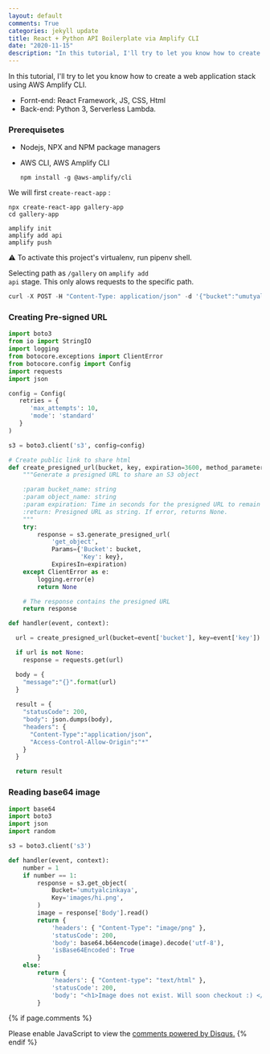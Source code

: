 ```yaml
---
layout: default
comments: True
categories: jekyll update
title: React + Python API Boilerplate via Amplify CLI
date: "2020-11-15"
description: "In this tutorial, I'll try to let you know how to create a web application stack using AWS Amplify CLI."
---
```

In this tutorial, I'll try to let you know how to create a web application stack using AWS Amplify CLI.

* Fornt-end: React Framework, JS, CSS, Html
* Back-end: Python 3, Serverless Lambda.

### Prerequisetes

* Nodejs, NPX and NPM package managers

* AWS CLI, AWS Amplify CLI 

  ```shell
  npm install -g @aws-amplify/cli
  ```

We will first <code>create-react-app</code> :

```shell
npx create-react-app gallery-app
cd gallery-app
```

```shell
amplify init
amplify add api
amplify push
```

:warning:	To activate this project's virtualenv, run pipenv shell.

Selecting path as <code>/gallery</code>  on <code>amplify add api</code>	stage. This only alows requests to the specific path.

```python
curl -X POST -H "Content-Type: application/json" -d '{"bucket":"umutyalcinkaya", "key":"images/bye.png"}' https://ixjg1ibb61.execute-api.eu-west-1.amazonaws.com/dev/gallery

```

### Creating Pre-signed URL

```python
import boto3
from io import StringIO
import logging
from botocore.exceptions import ClientError
from botocore.config import Config
import requests 
import json

config = Config(
   retries = {
      'max_attempts': 10,
      'mode': 'standard'
   }
)

s3 = boto3.client('s3', config=config)

# Create public link to share html
def create_presigned_url(bucket, key, expiration=3600, method_parameters=None ,http_method=None): # Maximum 7 days: 1 week expiration value
    """Generate a presigned URL to share an S3 object

    :param bucket_name: string
    :param object_name: string
    :param expiration: Time in seconds for the presigned URL to remain valid
    :return: Presigned URL as string. If error, returns None.
    """
    try:
        response = s3.generate_presigned_url(
            'get_object',
            Params={'Bucket': bucket,
                    'Key': key},
            ExpiresIn=expiration)
    except ClientError as e:
        logging.error(e)
        return None

    # The response contains the presigned URL
    return response

def handler(event, context):

  url = create_presigned_url(bucket=event['bucket'], key=event['key']) # 'umutyalcinkaya' , 'images/bye.png'

  if url is not None:
    response = requests.get(url)

  body = {
    "message":"{}".format(url)
  }
  
  result = {
    "statusCode": 200,
    "body": json.dumps(body),
    "headers": {
      "Content-Type":"application/json",
      "Access-Control-Allow-Origin":"*"
    }
  }

  return result
```

### Reading base64 image 

```python
import base64
import boto3
import json
import random

s3 = boto3.client('s3')

def handler(event, context):
    number = 1
    if number == 1:
        response = s3.get_object(
            Bucket='umutyalcinkaya',
            Key='images/hi.png',
        )
        image = response['Body'].read()
        return {
            'headers': { "Content-Type": "image/png" },
            'statusCode': 200,
            'body': base64.b64encode(image).decode('utf-8'),
            'isBase64Encoded': True
        }
    else:
        return {
            'headers': { "Content-type": "text/html" },
            'statusCode': 200,
            'body': "<h1>Image does not exist. Will soon checkout :) </h1>",
        }
```
{% if page.comments %} 
<div id="disqus_thread"></div>
<script>
    /**
    *  RECOMMENDED CONFIGURATION VARIABLES: EDIT AND UNCOMMENT THE SECTION BELOW TO INSERT DYNAMIC VALUES FROM YOUR PLATFORM OR CMS.
    *  LEARN WHY DEFINING THESE VARIABLES IS IMPORTANT: https://disqus.com/admin/universalcode/#configuration-variables    */
    /*
    var disqus_config = function () {
    this.page.url = PAGE_URL;  // Replace PAGE_URL with your page's canonical URL variable
    this.page.identifier = PAGE_IDENTIFIER; // Replace PAGE_IDENTIFIER with your page's unique identifier variable
    };
    */
    (function() { // DON'T EDIT BELOW THIS LINE
    var d = document, s = d.createElement('script');
    s.src = 'https://blog-umutykaya-com.disqus.com/embed.js';
    s.setAttribute('data-timestamp', +new Date());
    (d.head || d.body).appendChild(s);
    })();
</script>
<noscript>Please enable JavaScript to view the <a href="https://disqus.com/?ref_noscript">comments powered by Disqus.</a></noscript>
{% endif %}